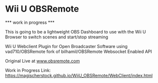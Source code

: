 Wii U OBSRemote
=========

*** work in progress ***

This is going to be a lightweight OBS Dashboard to use with the Wii U Browser to switch scenes and start/stop streaming

Wii U Webclient Plugin for Open Broadcaster Software using vad710/OBSRemote fork of bilhamil/OBSRemote Websocket Enabled API


Original Live at www.obsremote.com

Work in Progress Link: https://magischerstock.github.io/WiiU_OBSRemote/WebClient/index.html
